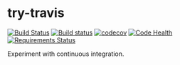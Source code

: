 # try-travis

[![Build Status](https://travis-ci.org/buzzjmd/try-travis.svg?branch=master)](https://travis-ci.org/buzzjmd/try-travis)
[![Build status](https://ci.appveyor.com/api/projects/status/5t57kirrd1gbs3vv/branch/master?svg=true)](https://ci.appveyor.com/project/buzzjmd/try-travis/branch/master)
[![codecov](https://codecov.io/gh/buzzjmd/try-travis/branch/master/graph/badge.svg)](https://codecov.io/gh/buzzjmd/try-travis)
[![Code Health](https://landscape.io/github/buzzjmd/try-travis/master/landscape.svg?style=flat)](https://landscape.io/github/buzzjmd/try-travis/master)
[![Requirements Status](https://requires.io/github/buzzjmd/try-travis/requirements.svg?branch=master)](https://requires.io/github/buzzjmd/try-travis/requirements/?branch=master)

Experiment with continuous integration.